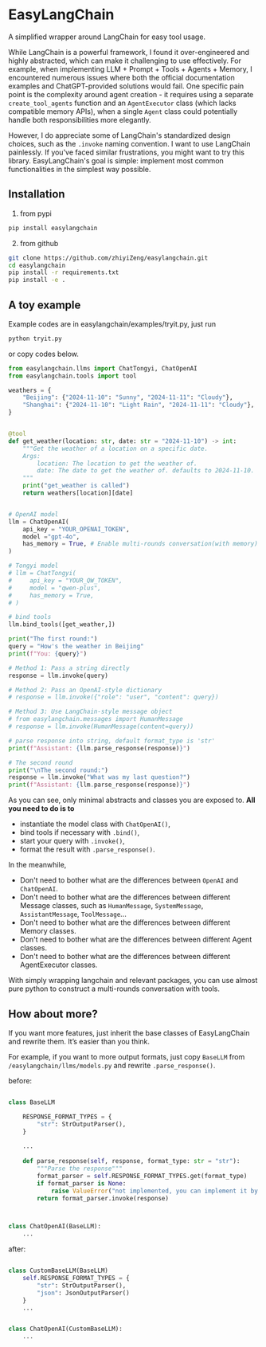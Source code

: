 # EasyLangChain

A simplified wrapper around LangChain for easy tool usage.

While LangChain is a powerful framework, I found it over-engineered and highly abstracted, which can make it challenging to use effectively. For example, when implementing LLM + Prompt + Tools + Agents + Memory, I encountered numerous issues where both the official documentation examples and ChatGPT-provided solutions would fail. One specific pain point is the complexity around agent creation - it requires using a separate `create_tool_agents` function and an `AgentExecutor` class (which lacks compatible memory APIs), when a single `Agent` class could potentially handle both responsibilities more elegantly.

However, I do appreciate some of LangChain's standardized design choices, such as the `.invoke` naming convention. I want to use LangChain painlessly. If you've faced similar frustrations, you might want to try this library. EasyLangChain's goal is simple: implement most common functionalities in the simplest way possible.

## Installation

1. from pypi 
```bash
pip install easylangchain
```

2. from github 

```bash
git clone https://github.com/zhiyiZeng/easylangchain.git
cd easylangchain
pip install -r requirements.txt
pip install -e .
```

## A toy example

Example codes are in easylangchain/examples/tryit.py, just run 
```bash 
python tryit.py
```

or copy codes below.

```python 
from easylangchain.llms import ChatTongyi, ChatOpenAI
from easylangchain.tools import tool

weathers = {
    "Beijing": {"2024-11-10": "Sunny", "2024-11-11": "Cloudy"},
    "Shanghai": {"2024-11-10": "Light Rain", "2024-11-11": "Cloudy"},
}


@tool
def get_weather(location: str, date: str = "2024-11-10") -> int:
    """Get the weather of a location on a specific date.
    Args:
        location: The location to get the weather of.
        date: The date to get the weather of. defaults to 2024-11-10.
    """
    print("get_weather is called")
    return weathers[location][date]


# OpenAI model
llm = ChatOpenAI(
    api_key = "YOUR_OPENAI_TOKEN", 
    model ="gpt-4o",
    has_memory = True, # Enable multi-rounds conversation(with memory)
)

# Tongyi model
# llm = ChatTongyi(
#     api_key = "YOUR_QW_TOKEN", 
#     model = "qwen-plus",
#     has_memory = True,
# )

# bind tools
llm.bind_tools([get_weather,])

print("The first round:")
query = "How's the weather in Beijing"
print(f"You: {query}")

# Method 1: Pass a string directly
response = llm.invoke(query)

# Method 2: Pass an OpenAI-style dictionary
# response = llm.invoke({"role": "user", "content": query})

# Method 3: Use LangChain-style message object
# from easylangchain.messages import HumanMessage
# response = llm.invoke(HumanMessage(content=query))

# parse response into string, default format_type is 'str'
print(f"Assistant: {llm.parse_response(response)}")

# The second round
print("\nThe second round:")
response = llm.invoke("What was my last question?")
print(f"Assistant: {llm.parse_response(response)}")

```

As you can see, only minimal abstracts and classes you are exposed to. **All you need to do is to**
- instantiate the model class with `ChatOpenAI()`,
- bind tools if necessary with `.bind()`,
- start your query with `.invoke()`,
- format the result with `.parse_response()`.

In the meanwhile, 
- Don't need to bother what are the differences between `OpenAI` and `ChatOpenAI`.
- Don't need to bother what are the differences between different Message classes, such as `HumanMessage`, `SystemMessage`, `AssistantMessage`, `ToolMessage`...
- Don't need to bother what are the differences between different Memory classes.
- Don't need to bother what are the differences between different Agent classes.
- Don't need to bother what are the differences between different AgentExecutor classes.

With simply wrapping langchain and relevant packages, you can use almost pure python to construct a multi-rounds conversation with tools.



## How about more?

If you want more features, just inherit the base classes of EasyLangChain and rewrite them. It’s easier than you think.

For example, if you want to more output formats, just copy `BaseLLM` from `/easylangchain/llms/models.py` and rewrite `.parse_response()`.

before:

```python 

class BaseLLM

    RESPONSE_FORMAT_TYPES = {
        "str": StrOutputParser(),
    }
    
    ...
    
    def parse_response(self, response, format_type: str = "str"):
        """Parse the response"""
        format_parser = self.RESPONSE_FORMAT_TYPES.get(format_type)
        if format_parser is None:
            raise ValueError("not implemented, you can implement it by updating self.RESPONSE_FORMAT_TYPES using pure python dict grammar.")
        return format_parser.invoke(response)



class ChatOpenAI(BaseLLM):
    ...
```

after:
```python 

class CustomBaseLLM(BaseLLM)
    self.RESPONSE_FORMAT_TYPES = {
        "str": StrOutputParser(),
        "json": JsonOutputParser()
    }
    ...


class ChatOpenAI(CustomBaseLLM):
    ...

```




